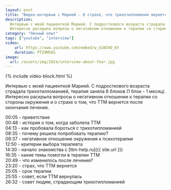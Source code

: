 ```yaml
---
layout: post
title: "Видео-интервью с Марией - О страхе, что трихотилломания вернется"
description: 
  Интервью с моей пациенткой Марией. С подросткового возраста страдала трихотилломанией, терапия заняла 6 блоков (1 блок - 1 месяц).
  Интересно раскрыла вопросы о негативном отношении к терапии со стороны окружения и о страхе о том, что трихотилломания вернется после окончания лечения.
category: "Личный опыт"
tags: ["youtube", "interview"]
video:
    url: https://www.youtube.com/embed/w_UiW3XO_KY
    duration: PT29M56S
image:
  url: /assets/img/2024/interview-about-fear.jpg
---
```


{% include video-block.html %}


Интервью с моей пациенткой Марией. С подросткового возраста страдала трихотилломанией, терапия заняла 6 блоков (1 блок - 1 месяц).   
Интересно раскрыла вопросы о негативном отношении к терапии со стороны окружения и о страхе о том, что ТТМ вернется после окончания лечения.

00:05 - приветствие  
00:48 - история о том, когда заболела ТТМ  
04:13 - как пробовала бороться с трихотилломанией  
08:35 - почему решила попробовать терапию?  
09:37 - негативное отношение окружения к психотерапии  
12:50 - критерии выбора терапевта  
14:30 - начало знакомства с [ttm-help.ru]({{ site.url }})  
16:35 - какие темы помогли в терапии ТТМ  
20:49 - что изменилось после лечения?  
23:20 - страх, что ТТМ вернется  
25:05 - срок терапии  
25:55 - совет, если ТТМ вернулась  
26:32 - совет людям, страдающим трихотилломанией  





